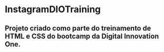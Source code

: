 # InstagramDIOTraining

## Projeto criado como parte do treinamento de HTML e CSS do bootcamp da Digital Innovation One.
